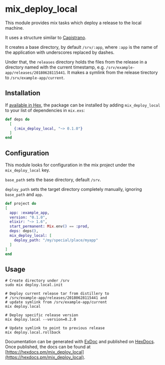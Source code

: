 # mix_deploy_local

This module provides mix tasks which deploy a release to the local machine.

It uses a structure similar to [Capistrano](https://capistranorb.com/documentation/getting-started/structure/).

It creates a base directory, by default `/srv/:app`, where `:app` is
the name of the application with underscores replaced by dashes.

Under that, the `releases` directory holds the files from the release
in a directory named with the current timestamp, e.g. `/srv/example-app/releases/20180628115441`.
It makes a symlink from the release tirectory to `/srv/example-app/current`.

## Installation

If [available in Hex](https://hex.pm/docs/publish), the package can be installed
by adding `mix_deploy_local` to your list of dependencies in `mix.exs`:

```elixir
def deps do
  [
    {:mix_deploy_local, "~> 0.1.0"}
  ]
end
```

## Configuration

This module looks for configuration in the
mix project under the `mix_deploy_local` key.

`base_path` sets the base directory, default `/srv`.

`deploy_path` sets the target directory completely manually, ignoring `base_path` and `app`.

```elixir
def project do
[
  app: :example_app,
  version: "0.1.0",
  elixir: "~> 1.6",
  start_permanent: Mix.env() == :prod,
  deps: deps(),
  mix_deploy_local: [
    deploy_path: "/my/special/place/myapp"
  ]
]
end
```

## Usage

```shell
# Create directory under /srv
sudo mix deploy.local.init

# Deploy current release tar from distillery to
# /srv/example-app/releases/20180628115441 and
# update symlink from /srv/example-app/current
mix deploy.local

# Deploy specific release version
mix deploy.local --version=0.2.0

# Update symlink to point to previous release
mix deploy.local.rollback
```

Documentation can be generated with [ExDoc](https://github.com/elixir-lang/ex_doc)
and published on [HexDocs](https://hexdocs.pm). Once published, the docs can
be found at [https://hexdocs.pm/mix_deploy_local](https://hexdocs.pm/mix_deploy_local).
